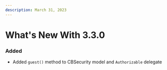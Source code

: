 ```yaml
---
description: March 31, 2023
---
```


# What's New With 3.3.0

### Added

* Added `guest()` method to CBSecurity model and `Authorizable` delegate
